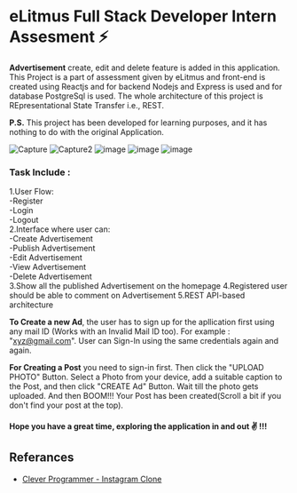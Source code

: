 # eLitmus Full Stack Developer Intern Assesment ⚡

<b>Advertisement</b> create, edit and delete feature is added in this application. This Project is a part of assessment given by eLitmus and front-end is created using Reactjs and for backend Nodejs and Express is used and for database PostgreSql is used. The whole architecture of this project is REpresentational State Transfer i.e., REST.

<b>P.S.</b> This project has been developed for learning purposes, and it has nothing to do with the original Application.

![Capture](https://user-images.githubusercontent.com/74593609/149673367-7058b775-e3e5-487b-9aa6-47f556fa5739.JPG)
![Capture2](https://user-images.githubusercontent.com/74593609/149673372-f44cb3a3-5057-49b8-9e90-bc3b02259181.JPG)
![image](https://user-images.githubusercontent.com/74593609/149673313-284d6186-bba7-4473-ab72-757be2c1afd7.png)
![image](https://user-images.githubusercontent.com/74593609/149673320-46460bac-bca5-4988-9ffd-a93a3ba485c1.png)
![image](https://user-images.githubusercontent.com/74593609/149673322-48da151e-bc38-4080-94db-2578aee70bb1.png)


### Task Include : 
1.User Flow:<br>
        -Register<br>
        -Login<br>
        -Logout<br>
2.Interface where user can:<br>
        -Create Advertisement<br>
        -Publish Advertisement<br>
        -Edit Advertisement<br>
        -View Advertisement<br>
        -Delete Advertisement <br>
3.Show all the published Advertisement on the homepage
4.Registered user should be able to comment on Advertisement
5.REST API-based architecture

<b>To Create a new Ad</b>, the user has to sign up for the apllication first using any mail ID (Works with an Invalid Mail ID too). For example : "xyz@gmail.com". User can Sign-In using the same credentials again and again.

<b>For Creating a Post</b> you need to sign-in first. Then click the "UPLOAD PHOTO" Button. Select a Photo from your device, add a suitable caption to the Post, and then click "CREATE Ad" Button. Wait till the photo gets uploaded. And then BOOM!!! Your Post has been created(Scroll a bit if you don't find your post at the top).

#### Hope you have a great time, exploring the application in and out ✌ !!!

## Referances

- [Clever Programmer - Instagram Clone](https://www.youtube.com/watch?v=f7T48W0cwXM&list=PLgxM_xd-x_qHa6ErJkxh4wIRc7Q36AMfC&index=4)

